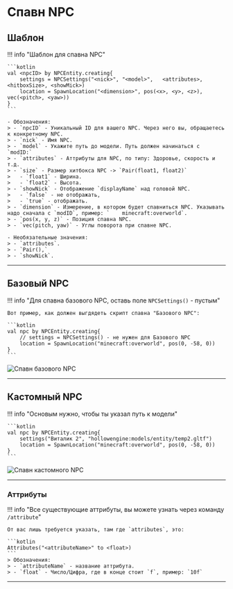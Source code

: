 # Спавн NPC

## Шаблон

!!! info "Шаблон для спавна NPC"

    ```kotlin
    val <npcID> by NPCEntity.creating{
    	settings = NPCSettings("<nick>", "<model>",   <attributes>, <hitboxSize>, <showMick>)
    	location = SpawnLocation("<dimension>", pos(<x>, <y>, <z>), vec(<pitch>, <yaw>))
    }
    ```
    
    - Обозначения:
    > - `npcID` - Уникальный ID для вашего NPC. Через него вы, обращаетесь к конкретному NPC. 
    > - `nick` - Имя NPC.  
    > - `model` - Укажите путь до модели. Путь должен начинаться с `modID:`
    > - `attributes` - Аттрибуты для NPC, по типу: Здоровье, скорость и т.д. 
    > - `size` - Размер хитбокса NPC -> `Pair(float1, float2)`
    >   - `float1` - Ширина. 
    >   - `float2` - Высота. 
    > - `showNick` - Отображение `displayName` над головой NPC. 
    >   - `false` - не отображать, 
    >   - `true` - отображать. 
    > - `dimension` - Измерение, в котором будет спавниться NPC. Указывать надо сначала с `modID`, пример: `    minecraft:overworld`. 
    > - `pos(x, y, z)` - Позиция спавна NPC. 
    > - `vec(pitch, yaw)` - Углы поворота при спавне NPC. 

    - Необязательные значения:
    > - `attributes`. 
    > - `Pair(),` 
    > - `showNick`. 

---

## Базовый NPC

!!! info "Для спавна базового NPC, оставь поле `NPCSettings()` - пустым"

    Вот пример, как должен выгдядеть скрипт спавна "Базового NPC":

    ```kotlin
    val npc by NPCEntity.creating{
        // settings = NPCSettings() - не нужен для Базового NPC
        location = SpawnLocation("minecraft:overworld", pos(0, -58, 0))
    }
    ```
![Спавн базового NPC](https://raw.githubusercontent.com/HollowHorizon/HollowEngineDocs/main/docs/hollowengine-guide/.resourses/spawn-basic-npc.gif)

---

## Кастомный NPC

!!! info "Основым нужно, чтобы ты указал путь к модели"

    ```kotlin
    val npc by NPCEntity.creating{
        settings("Виталик 2", "hollowengine:models/entity/temp2.gltf")
        location = SpawnLocation("minecraft:overworld", pos(0, -58, 0))
    }
    ```
![Спавн кастомного NPC](https://raw.githubusercontent.com/HollowHorizon/HollowEngineDocs/main/docs/hollowengine-guide/.resourses/spawn-custom-npc.gif)

---

### Аттрибуты

!!! info "Все существующие аттрибуты, вы можете узнать через команду `/attribute`"

    От вас лишь требуется указать, там где `attributes`, это:
    
    ```kotlin
    Attributes("<attributeName>" to <float>)
    ```
    > Обозначения: 
    > - `attributeName` - название аттрибута. 
    > - `float` - Число/Цифра, где в конце стоит `f`, пример: `10f`

---
